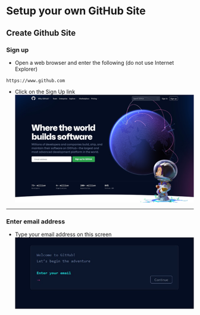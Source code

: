 # Setup your own GitHub Site

## Create Github Site 

### Sign up
- Open a web browser and enter the following (do not use Internet Explorer) 
```
https://www.github.com
```
- Click on the Sign Up link
![GitHub Signup page](Pics/git01.jpg)
---

### Enter email address
- Type your email address on this screen
![GitHub Signup page](Pics/git02.jpg)
